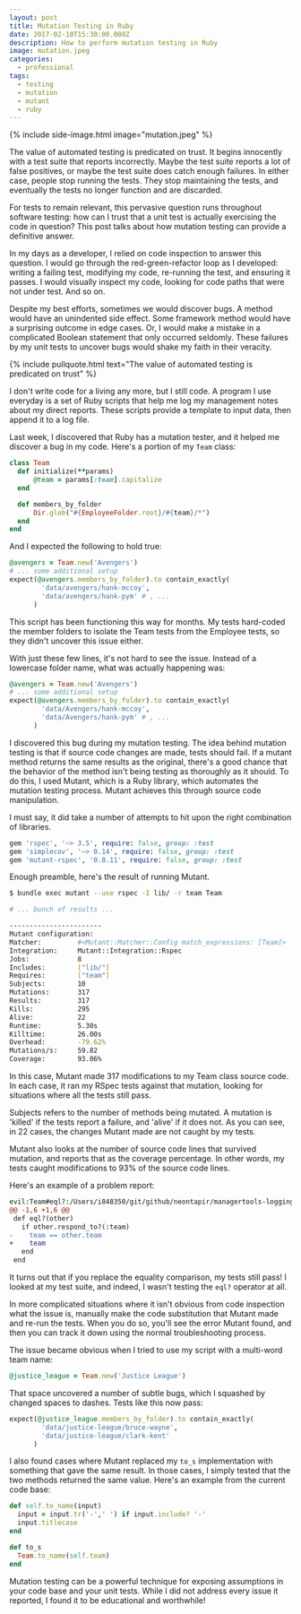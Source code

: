 ```yaml
---
layout: post
title: Mutation Testing in Ruby
date: 2017-02-10T15:30:00.000Z
description: How to perform mutation testing in Ruby
image: mutation.jpeg
categories:
  - professional
tags:
  - testing
  - mutation
  - mutant
  - ruby
---
```


{% include side-image.html image="mutation.jpeg" %}

The value of automated testing is predicated on trust. It begins innocently with a test suite that reports incorrectly. Maybe the test suite reports a lot of false positives, or maybe the test suite does catch enough failures. In either case, people stop running the tests. They stop maintaining the tests, and eventually the tests no longer function and are discarded.

For tests to remain relevant, this pervasive question runs throughout software testing: how can I trust that a unit test is actually exercising the code in question? This post talks about how mutation testing can provide a definitive answer.

<!-- more -->

 In my days as a developer, I relied on code inspection to answer this question. I would go through the red-green-refactor loop as I developed: writing a failing test, modifying my code, re-running the test, and ensuring it passes. I would visually inspect my code, looking for code paths that were not under test. And so on.

Despite my best efforts, sometimes we would discover bugs. A method would have an unindented side effect. Some framework method would have a surprising outcome in edge cases. Or, I would make a mistake in a complicated Boolean statement that only occurred seldomly. These failures by my unit tests to uncover bugs would shake my faith in their veracity.

{% include pullquote.html text="The value of automated testing is predicated on trust" %}

I don't write code for a living any more, but I still code. A program I use everyday is a set of Ruby scripts that help me log my management notes about my direct reports. These scripts provide a template to input data, then append it to a log file.

Last week, I discovered that Ruby has a mutation tester, and it helped me discover a bug in my code. Here's a portion of my `Team` class:

```ruby
class Team
  def initialize(**params)
      @team = params[:team].capitalize
  end

  def members_by_folder
      Dir.glob("#{EmployeeFolder.root}/#{team}/*")
  end
end
```

And I expected the following to hold true:

```ruby
@avengers = Team.new('Avengers')
# ... some additional setup
expect(@avengers.members_by_folder).to contain_exactly(
        'data/avengers/hank-mccoy',
        'data/avengers/hank-pym' # , ...
      )
```

This script has been functioning this way for months. My tests hard-coded the member folders to isolate the Team tests from the Employee tests, so they didn't uncover this issue either.

With just these few lines, it's not hard to see the issue. Instead of a lowercase folder name, what was actually happening was:

```ruby
@avengers = Team.new('Avengers')
# ... some additional setup
expect(@avengers.members_by_folder).to contain_exactly(
        'data/Avengers/hank-mccoy',
        'data/Avengers/hank-pym' # , ...
      )
```

I discovered this bug during my mutation testing. The idea behind mutation testing is that if source code changes are made, tests should fail. If a mutant method returns the same results as the original, there's a good chance that the behavior of the method isn't being testing as thoroughly as it should. To do this, I used Mutant, which is a Ruby library, which automates the mutation testing process. Mutant achieves this through source code manipulation.

I must say, it did take a number of attempts to hit upon the right combination of libraries.

```ruby
gem 'rspec', '~> 3.5', require: false, group: :test
gem 'simplecov', '~> 0.14', require: false, group: :test
gem 'mutant-rspec', '0.8.11', require: false, group: :test
```

Enough preamble, here's the result of running Mutant.

```bash
$ bundle exec mutant --use rspec -I lib/ -r team Team

# ... bunch of results ...

-----------------------
Mutant configuration:
Matcher:         #<Mutant::Matcher::Config match_expressions: [Team]>
Integration:     Mutant::Integration::Rspec
Jobs:            8
Includes:        ["lib/"]
Requires:        ["team"]
Subjects:        10
Mutations:       317
Results:         317
Kills:           295
Alive:           22
Runtime:         5.30s
Killtime:        26.00s
Overhead:        -79.62%
Mutations/s:     59.82
Coverage:        93.06%
```

In this case, Mutant made 317 modifications to my Team class source code. In each case, it ran my RSpec tests against that mutation, looking for situations where all the tests still pass.

Subjects refers to the number of methods being mutated. A mutation is 'killed' if the tests report a failure, and 'alive' if it does not. As you can see, in 22 cases, the changes Mutant made are not caught by my tests.

Mutant also looks at the number of source code lines that survived mutation, and reports that as the coverage percentage. In other words, my tests caught modifications to 93% of the source code lines.

Here's an example of a problem report:

```diff
evil:Team#eql?:/Users/i848350/git/github/neontapir/managertools-logging/lib/team.rb:59:e1a55
@@ -1,6 +1,6 @@
 def eql?(other)
   if other.respond_to?(:team)
-    team == other.team
+    team
   end
 end
```

It turns out that if you replace the equality comparison, my tests still pass! I looked at my test suite, and indeed, I wasn't testing the `eql?` operator at all.

In more complicated situations where it isn't obvious from code inspection what the issue is, manually make the code substitution that Mutant made and re-run the tests. When you do so, you'll see the error Mutant found, and then you can track it down using the normal troubleshooting process.

The issue became obvious when I tried to use my script with a multi-word team name:

```ruby
@justice_league = Team.new('Justice League')
```

That space uncovered a number of subtle bugs, which I squashed by changed spaces to dashes. Tests like this now pass:

```ruby
expect(@justice_league.members_by_folder).to contain_exactly(
        'data/justice-league/bruce-wayne',
        'data/justice-league/clark-kent'
      )
```

I also found cases where Mutant replaced my `to_s` implementation with something that gave the same result. In those cases, I simply tested that the two methods returned the same value. Here's an example from the current code base:

```ruby
def self.to_name(input)
  input = input.tr('-',' ') if input.include? '-'
  input.titlecase
end

def to_s
  Team.to_name(self.team)
end
```

Mutation testing can be a powerful technique for exposing assumptions in your code base and your unit tests. While I did not address every issue it reported, I found it to be educational and worthwhile!
